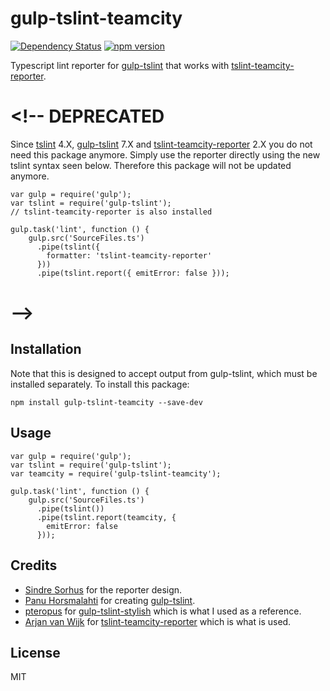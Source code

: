 # gulp-tslint-teamcity

[![Dependency Status](https://gemnasium.com/iernie/gulp-tslint-teamcity.svg)](https://gemnasium.com/iernie/gulp-tslint-teamcity) [![npm version](https://badge.fury.io/js/gulp-tslint-teamcity.svg)](http://badge.fury.io/js/gulp-tslint-teamcity)

Typescript lint reporter for [gulp-tslint](https://github.com/panuhorsmalahti/gulp-tslint) that works with [tslint-teamcity-reporter](https://github.com/ThaNarie/tslint-teamcity-reporter).

# <!-- DEPRECATED
Since [tslint](https://github.com/palantir/tslint) 4.X, [gulp-tslint](https://github.com/panuhorsmalahti/gulp-tslint) 7.X and [tslint-teamcity-reporter](https://github.com/ThaNarie/tslint-teamcity-reporter) 2.X you do not need this package anymore. Simply use the reporter directly using the new tslint syntax seen below. Therefore this package will not be updated anymore.
```
var gulp = require('gulp');
var tslint = require('gulp-tslint');
// tslint-teamcity-reporter is also installed

gulp.task('lint', function () {
    gulp.src('SourceFiles.ts')
      .pipe(tslint({
        formatter: 'tslint-teamcity-reporter'
      }))
      .pipe(tslint.report({ emitError: false }));
```
# -->

Installation
------------
Note that this is designed to accept output from gulp-tslint, which must be installed separately.
To install this package:

```
npm install gulp-tslint-teamcity --save-dev
```

Usage
-----

```
var gulp = require('gulp');
var tslint = require('gulp-tslint');
var teamcity = require('gulp-tslint-teamcity');

gulp.task('lint', function () {
    gulp.src('SourceFiles.ts')
      .pipe(tslint())
      .pipe(tslint.report(teamcity, {
        emitError: false
      }));
```

Credits
-------
- [Sindre Sorhus](https://github.com/sindresorhus) for the reporter design.
- [Panu Horsmalahti](https://github.com/panuhorsmalahti) for creating [gulp-tslint](https://github.com/panuhorsmalahti/gulp-tslint).
- [pteropus](https://github.com/pteropus) for [gulp-tslint-stylish](https://github.com/pteropus/gulp-tslint-stylish) which is what I used as a reference.
- [Arjan van Wijk](https://github.com/ThaNarie) for [tslint-teamcity-reporter](https://github.com/ThaNarie/tslint-teamcity-reporter) which is what is used.


License
-------
MIT
